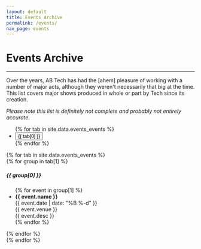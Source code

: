 ```yaml
---
layout: default
title: Events Archive
permalink: /events/
nav_page: events
---
```


# Events Archive

<hr class="bg-primary"/>

Over the years, AB Tech has had the [ahem] pleasure of working with a number of major acts, although they weren't necessarily that big at the time. This list covers major shows produced in whole or part by Tech since its creation.

_Please note this list is definitely not complete and probably not entirely accurate._

<ul class="nav nav-pills nav-fill mb-3" id="eventsTabs" role="tablist">
{% for tab in site.data.events_events %}
  <li class="nav-item" role="presentation">
    <button class="nav-link{% if forloop.first %} active{% endif %}" id="events-{{ tab[0] }}-tab" data-bs-toggle="pill" data-bs-target="#events-{{ tab[0] }}" type="button" role="tab" aria-controls="events-{{ tab[0] }}" aria-selected="{% if forloop.first %}true{% else %}false{% endif %}">{{ tab[0] }}</button>
  </li>
{% endfor %}
</ul>
<div class="tab-content" id="eventsTabsContent">
  {% for tab in site.data.events_events %}
  <div class="tab-pane fade{% if forloop.first %} show active{% endif %}" id="events-{{ tab[0] }}" role="tabpanel" aria-labelledby="events-{{ tab[0] }}-tab">
    {% for group in tab[1] %}
    <div class="card border-0 rounded-0">
      <h5 class="card-header rounded-0 bg-secondary text-white">{{ group[0] }}</h5>
      <ul class="list-group list-group-flush">
          {% for event in group[1] %}
          <li class="list-group-item">
            <div class="row">
              <strong class="col-4 col-sm-6 col-md-8">{{ event.name }}</strong>
              <div class="col-4 col-sm-3 col-md-2">{{ event.date | date: "%B %-d" }}</div>
              <div class="col-4 col-sm-3 col-md-2">{{ event.venue }}</div>
              <div class="col-12 text-muted">{{ event.desc }}</div>
            </div>
          </li>
          {% endfor %}
      </ul>
    </div>
    {% endfor %}
  </div>
  {% endfor %}
</div>
